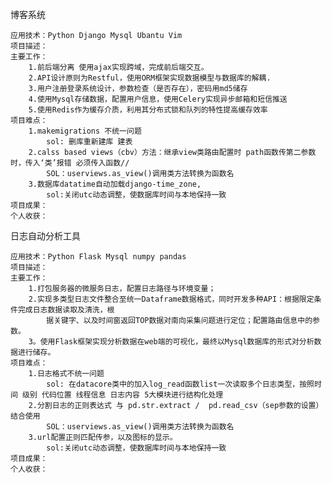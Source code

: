 博客系统

    应用技术：Python Django Mysql Ubantu Vim 
    项目描述：
    主要工作：
        1.前后端分离 使用ajax实现跨域，完成前后端交互。
        2.API设计原则为Restful，使用ORM框架实现数据模型与数据库的解耦.
        3.用户注册登录系统设计，参数检查（是否存在），密码用md5储存 
        4.使用Mysql存储数据，配置用户信息，使用Celery实现异步邮箱和短信推送
        5.使用Redis作为缓存介质，利用其分布式锁和队列的特性提高缓存效率
    项目难点：
        1.makemigrations 不统一问题  
            sol: 删库重新建库 建表
        2.calss based views（cbv）方法：继承view类路由配置时 path函数传第二参数时，传入‘类’报错 必须传入函数// 
            SOL：userviews.as_view()调用类方法转换为函数名
        3.数据库datatime自动加载django-time_zone,
            sol:关闭utc动态调整，使数据库时间与本地保持一致
    项目成果：
    个人收获：
日志自动分析工具

    应用技术：Python Flask Mysql numpy pandas  
    项目描述：
    主要工作：
        1.打包服务器的微服务日志，配置日志路径与环境变量；
        2.实现多类型日志文件整合至统一Dataframe数据格式，同时开发多种API：根据限定条件完成日志数据读取及清洗，根
            据关键字、以及时间窗返回TOP数据对南向采集问题进行定位；配置路由信息中的参数。 
        3。使用Flask框架实现分析数据在web端的可视化，最终以Mysql数据库的形式对分析数据进行储存。
    项目难点：
        1.日志格式不统一问题  
            sol: 在datacore类中的加入log_read函数list一次读取多个日志类型，按照时间 级别 代码位置 线程信息 日志内容 5大模块进行结构化处理
        2.分割日志的正则表达式 与 pd.str.extract /  pd.read_csv（sep参数的设置）结合使用
            SOL：userviews.as_view()调用类方法转换为函数名
        3.url配置正则匹配传参，以及图标的显示。
            sol:关闭utc动态调整，使数据库时间与本地保持一致
    项目成果：
    个人收获：
    
